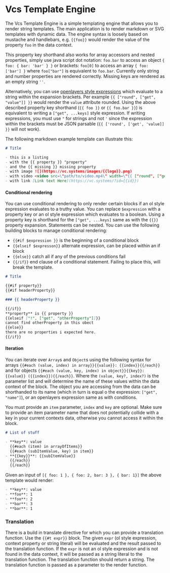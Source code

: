 # Vcs Template Engine

The Vcs Template Engine is a simple templating engine that allows you to render string templates. The main
application is to render markdown or SVG templates with dynamic data. The engine syntax is loosely based on
mustache and handlebars, e.g. `{{foo}}` would render the value of the property `foo` in the data context.

This property key shorthand also works for array accessors and nested properties, simply use
java script dot notation: `foo.bar` to access an object `{ foo: { bar: 'bar' } }` or brackets: `foo[0]` to access
an array `{ foo: ['bar'] }` where `foo["bar"]` is equivalent to `foo.bar`. Currently
only string and number properties are rendered correctly. Missing keys are rendered as an empty string `''`.

Alternatively, you can use [openlayers style expressions](https://openlayers.org/en/latest/apidoc/module-ol_style_expressions.html)
which evaluate to a string within
the expansion brackets. Per example `{{ ["round", ["get", "value"]] }}` would render the `value`
attribute rounded. Using the above described property key shorthand (`{{ foo }}` or `{{ foo.bar }}`) is equivalent to writing a `["get", ...keys]`
style expression. If writing expressions, you must use `"` for strings and not `'` since the expression within the brackets
must be JSON parsable (`{{ ['round', ['get', 'value]] }}` will not work).

The following markdown example template can illustrate this:

```markdown
# Title

- this is a listing
- with the {{ property }} "property"
- and the {{ missing }} missing property
- with image ![](https://vc.systems/images/{{logo}}.png)
- with video <video src=\"path/to/video.mp4\" width=\"{{ ["round", ["get", "videoWidth"]] }}\" height=\"240\" controls></video>
- with link [Link text Here](https://vc.systems/?id={{id}})
```

#### Conditional rendering

You can use conditional rendering to only render certain blocks if
an ol style expression evaluates to a truthy value.
You can replace `$expression` with a property key or an ol style expression which
evaluates to a boolean. Using a property key is shorthand for the `["get", ...keys]`
same as with the `{{}}` property expansion. Statements can be nested. You
can use the following building blocks to manage conditional rendering:

- `{{#if $expression }}` is the beginning of a conditional block
- `{{elseif $expresson}}` alternate expression, can be placed within an if block
- `{{else}}` catch all if any of the previous conditions fail
- `{{/if}}` end clause of a conditional statement. Failing to place this, will break the template.

```markdown
# Title

{{#if property}}
{{#if headerProperty}}

### {{ headerProperty }}

{{/if}}
**property** is {{ property }}
{{elseif ["!", ["get", "otherProperty"]]}}
cannot find otherProperty in this obect
{{else}}
there are no properties i expected here.
{{/if}}
```

#### Iteration

You can iterate over `Array`s and `Object`s using the following syntax for arrays
`{{#each (value, index) in array}}{{value}}: {{index}}{{/each}}` and for objects
`{{#each (value, key, index) in object}}{{key}}: {{value}} ({{index}}){{/each}}`.
Where the `(value, key?, index?)` is the parameter list and will determine the
name of these values within the data context of the block. The object you are
accessing from the data can be shorthanded to its name (which in turn is equal
o the expression: `["get", "name"]`), or an openlayers expression same as with conditions.

You must provide an `item` parameter, `index` and `key` are optional.
Make sure to provide an item parameter name that does not potentially collide with a key
in your current contexts data, otherwise you cannot access it within the block.

```markdown
# List of stuff

- **key**: value
  {{#each (item) in arrayOfItems}}
  {{#each (subItemValue, key) in item}}
- **{{key}}**: {{subItemValue}}
  {{/each}}
  {{/each}}
```

Given an input of `[{ foo: 1 }, { foo: 2, bar: 3 }, { bar: 1}]` the above template would render:

```markdown
- **key**: value
- **foo**: 1
- **foo**: 2
- **bar**: 3
- **bar**: 1
```

### Translation

There is a build in translate directive for which you can provide a translation function.
Use the `{{#t expr}}` block. The given `expr` (ol style expression, context property or string literal)
will be evaluated and the result passed to the translation function.
If the `expr` is not an ol style expression and is not found in the data context, it will be passed as a
string literal to the translation function.
The translation function should return a string.
The translation function is passed as a parameter to the render function.
